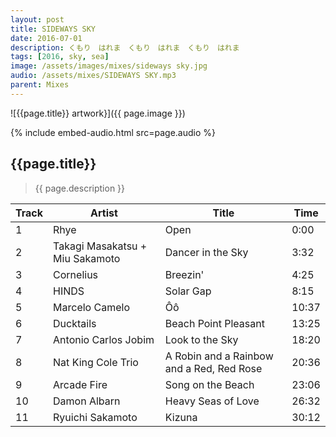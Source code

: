 ```yaml
---
layout: post
title: SIDEWAYS SKY
date: 2016-07-01
description: くもり　はれま　くもり　はれま　くもり　はれま
tags: [2016, sky, sea]
image: /assets/images/mixes/sideways sky.jpg
audio: /assets/mixes/SIDEWAYS SKY.mp3
parent: Mixes
---
```


![{{page.title}} artwork}]({{ page.image }})

{% include embed-audio.html src=page.audio %}

## {{page.title}}
>{{ page.description }}

| Track | Artist                           | Title                                            | Time  |
|-------|----------------------------------|--------------------------------------------------|-------|
| 1     | Rhye                             | Open                                             | 0:00  |
| 2     | Takagi Masakatsu + Miu Sakamoto  | Dancer in the Sky                                | 3:32  |
| 3     | Cornelius                        | Breezin'                                         | 4:25  |
| 4     | HINDS                            | Solar Gap                                        | 8:15  |
| 5     | Marcelo Camelo                   | Ôô                                               | 10:37 |
| 6     | Ducktails                        | Beach Point Pleasant                             | 13:25 |
| 7     | Antonio Carlos Jobim             | Look to the Sky                                  | 18:20 |
| 8     | Nat King Cole Trio               | A Robin and a Rainbow and a Red, Red Rose        | 20:36 |
| 9     | Arcade Fire                      | Song on the Beach                                | 23:06 |
| 10    | Damon Albarn                     | Heavy Seas of Love                               | 26:32 |
| 11    | Ryuichi Sakamoto                 | Kizuna                                           | 30:12 |


